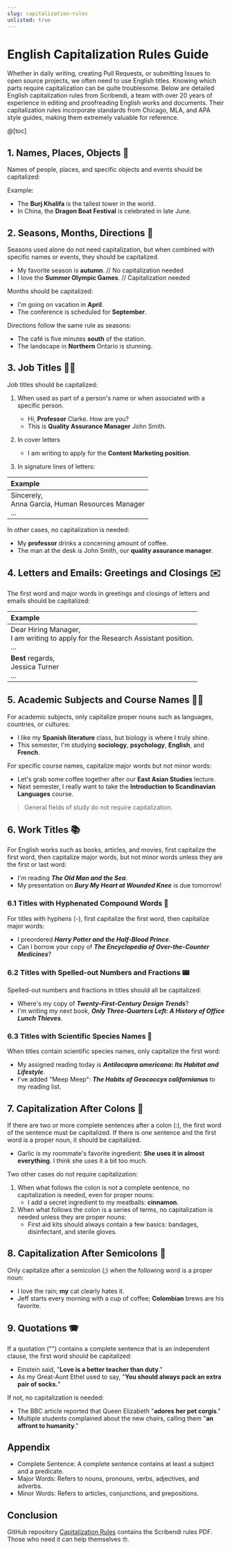 ```yaml
---
slug: capitalization-rules
unlisted: true
---
```


# English Capitalization Rules Guide

Whether in daily writing, creating Pull Requests, or submitting Issues to open source projects, we often need to use English titles. Knowing which parts require capitalization can be quite troublesome. Below are detailed English capitalization rules from Scribendi, a team with over 20 years of experience in editing and proofreading English works and documents. Their capitalization rules incorporate standards from Chicago, MLA, and APA style guides, making them extremely valuable for reference.

@[toc]

## 1. Names, Places, Objects 📍

Names of people, places, and specific objects and events should be capitalized:

Example:
- The **Burj Khalifa** is the tallest tower in the world.
- In China, the **Dragon Boat Festival** is celebrated in late June.

## 2. Seasons, Months, Directions 🍃

Seasons used alone do not need capitalization, but when combined with specific names or events, they should be capitalized.
- My favorite season is **autumn**. &sol;&sol; No capitalization needed
- I love the **Summer Olympic Games**. &sol;&sol; Capitalization needed

Months should be capitalized:
- I'm going on vacation in **April**.
- The conference is scheduled for **September**.

Directions follow the same rule as seasons:
- The café is five minutes **south** of the station.
- The landscape in **Northern** Ontario is stunning.

## 3. Job Titles 🧑‍💼

Job titles should be capitalized:
1. When used as part of a person's name or when associated with a specific person.
   - Hi, **Professor** Clarke. How are you?
   - This is **Quality Assurance Manager** John Smith.

2. In cover letters
    - I am writing to apply for the **Content Marketing position**.
3. In signature lines of letters:
   
|Example|
|:--|
|Sincerely, <br/> Anna Garcia, Human Resources Manager <br />...|

In other cases, no capitalization is needed:
- My **professor** drinks a concerning amount of coffee.
- The man at the desk is John Smith, our **quality assurance manager**.

## 4. Letters and Emails: Greetings and Closings ✉️

The first word and major words in greetings and closings of letters and emails should be capitalized:

|Example|
|:-|
|Dear Hiring Manager,<br />I am writing to apply for the Research Assistant position.<br />...|
|**Best** regards, <br />Jessica Turner<br />...|

## 5. Academic Subjects and Course Names 🧑‍🏫
For academic subjects, only capitalize proper nouns such as languages, countries, or cultures:
- I like my **Spanish literature** class, but biology is where I truly shine.
- This semester, I'm studying **sociology**, **psychology**, **English**, and **French**.

For specific course names, capitalize major words but not minor words:
- Let's grab some coffee together after our **East Asian Studies** lecture.
- Next semester, I really want to take the **Introduction to Scandinavian Languages** course.

> General fields of study do not require capitalization.

## 6. Work Titles 📚
For English works such as books, articles, and movies, first capitalize the first word, then capitalize major words, but not minor words unless they are the first or last word:
- I'm reading ***The Old Man and the Sea***.
- My presentation on ***Bury My Heart at Wounded Knee*** is due tomorrow!

### 6.1 Titles with Hyphenated Compound Words 🧲
For titles with hyphens (-), first capitalize the first word, then capitalize major words:
- I preordered ***Harry Potter and the Half-Blood Prince***.
- Can I borrow your copy of ***The Encyclopedia of Over-the-Counter Medicines***?

### 6.2 Titles with Spelled-out Numbers and Fractions 📟
Spelled-out numbers and fractions in titles should all be capitalized:
- Where's my copy of ***Twenty-First-Century Design Trends***?
- I'm writing my next book, ***Only Three-Quarters Left: A History of Office Lunch Thieves***.

### 6.3 Titles with Scientific Species Names 🐷
When titles contain scientific species names, only capitalize the first word:
- My assigned reading today is ***Antilocapra americana: Its Habitat and Lifestyle***.
- I've added "Meep Meep": ***The Habits of Geococcyx californianus*** to my reading list.

## 7. Capitalization After Colons 🚧

If there are two or more complete sentences after a colon (:), the first word of the sentence must be capitalized. If there is one sentence and the first word is a proper noun, it should be capitalized.
- Garlic is my roommate's favorite ingredient: **She uses it in almost everything**. I think she uses it a bit too much.

Two other cases do not require capitalization:
1. When what follows the colon is not a complete sentence, no capitalization is needed, even for proper nouns:
   - I add a secret ingredient to my meatballs: **cinnamon**.
2. When what follows the colon is a series of terms, no capitalization is needed unless they are proper nouns:
   - First aid kits should always contain a few basics: bandages, disinfectant, and sterile gloves.

## 8. Capitalization After Semicolons 🚛

Only capitalize after a semicolon (;) when the following word is a proper noun:
- I love the rain; **my** cat clearly hates it.
- Jeff starts every morning with a cup of coffee; **Colombian** brews are his favorite.

## 9. Quotations 🪗
If a quotation ("") contains a complete sentence that is an independent clause, the first word should be capitalized:
- Einstein said, "**Love is a better teacher than duty**."
- As my Great-Aunt Ethel used to say, "**You should always pack an extra pair of socks.**"

If not, no capitalization is needed:
- The BBC article reported that Queen Elizabeth "**adores her pet corgis**."
- Multiple students complained about the new chairs, calling them "**an affront to humanity**."

## Appendix
- Complete Sentence: A complete sentence contains at least a subject and a predicate.
- Major Words: Refers to nouns, pronouns, verbs, adjectives, and adverbs.
- Minor Words: Refers to articles, conjunctions, and prepositions.

## Conclusion

GitHub repository [Capitalization Rules](https://github.com/wukaipeng-dev/Capitalization-Rules) contains the Scribendi rules PDF. Those who need it can help themselves 🤓.